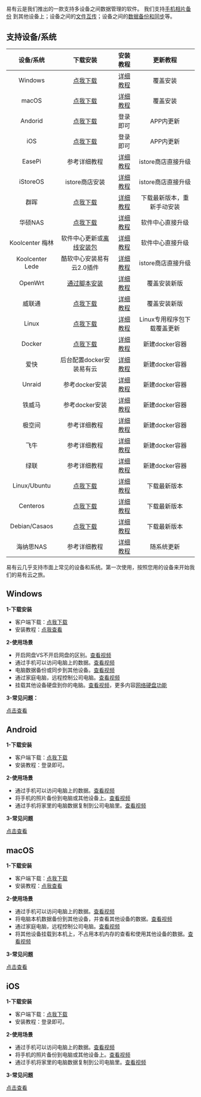 易有云是我们推出的一款支持多设备之间数据管理的软件。
我们支持[手机相片备份](https://doc.linkease.com/zh/guide/linkease/function/photo_backup.html/) 到其他设备上；设备之间的[文件互传](https://doc.linkease.com/zh/guide/linkease/function/file_transfer.html)；设备之间的[数据备份和同步](https://doc.linkease.com/zh/guide/linkease/function/file_backup.html)等。

## 支持设备/系统

|  设备/系统   | 下载安装  | 安装教程  | 更新教程   |
|  :-:  | :-:  |  :-:   |  :-:   |
|Windows|[点我下载](https://www.linkease.com/download/?type=Windows)|[详细教程](/zh/guide/linkease/install/device/windows.html)|覆盖安装|
|macOS|[点我下载](https://www.linkease.com/download/?type=macOS)|[详细教程](/zh/guide/linkease/install/device/mac.html)|覆盖安装|
|Andorid|[点我下载](https://www.linkease.com/download/?type=Andorid)|登录即可|APP内更新|
|iOS|[点我下载](https://www.linkease.com/download/?type=iOS)|登录即可|APP内更新|
|EasePi|参考详细教程|[详细教程](/zh/guide/linkease/install/device/easepi.html)|istore商店直接升级|
|iStoreOS|istore商店安装|[详细教程](/zh/guide/linkease/install/device/istoreos.html)|istore商店直接升级|
|群晖|[点我下载](https://www.linkease.com/download/?type=群晖)|[详细教程](/zh/guide/linkease/install/device/synology.html)|下载最新版本，重新手动安装|
|华硕NAS|[点我下载](https://fw.koolcenter.com/binary/LinkEase/Asus-Nas/)|[详细教程](/zh/guide/linkease/install/device/asus_nas.html)|软件中心直接升级|
|Koolcenter 梅林|软件中心更新或[离线安装包](https://rogsoft.ddnsto.com/linkease/linkease.tar.gz)|[详细教程](/zh/guide/linkease/install/device/koolcenter_merlin.html)|软件中心直接升级|
|Koolcenter Lede|酷软中心安装易有云2.0插件|[详细教程](/zh/guide/linkease/install/device/koolcenter_lede.html)|istore商店直接升级 |
|OpenWrt|[通过脚本安装](https://www.linkease.com/download/?type=%E6%9B%B4%E5%A4%9A)|[详细教程](/zh/guide/linkease/install/device/openwrt.html)| 覆盖安装新版 |
|威联通|[点我下载](https://www.linkease.com/download/?type=更多)|[详细教程](/zh/guide/linkease/install/device/qnap.html)|覆盖安装新版|
|Linux|[点我下载](https://www.linkease.com/download/?type=更多)|[详细教程](/zh/guide/linkease/install/device/linux.html)|Linux专用程序包下载覆盖更新|
|Docker|[点我下载](https://www.linkease.com/download/?type=Docker)|[详细教程](/zh/guide/linkease/install/device/docker.html)|新建docker容器|
|爱快| 后台配置docker安装易有云 | [详细教程](/zh/guide/linkease/install/device/ikuai.html) | 新建docker容器 |
|Unraid|参考docker安装| [详细教程](/zh/guide/linkease/install/device/docker.html) |  新建docker容器 |
|铁威马|参考docker安装| [详细教程](/zh/guide/linkease/install/device/docker.html) | 新建docker容器 |
|极空间|参考详细教程| [详细教程](/zh/guide/linkease/install/device/zspace.html) |  新建docker容器 |
|飞牛|参考详细教程| [详细教程](/zh/guide/linkease/install/device/fn.html) |  新建docker容器 |
|绿联|参考详细教程 | [详细教程](/zh/guide/linkease/install/device/ugreen.html) |  新建docker容器 |
| Linux/Ubuntu|[点我下载](https://fw.koolcenter.com/binary/LinkEase/LinuxStorage/) | [详细教程](/zh/guide/linkease/install/device/linux.html) | 下载最新版本 |
|Centeros| [点我下载](https://fw.koolcenter.com/binary/LinkEase/LinuxStorage/) | [详细教程](/zh/guide/linkease/install/device/linux.html) | 下载最新版本 |
|Debian/Casaos| [点我下载](https://fw.koolcenter.com/binary/LinkEase/LinuxStorage/) | [详细教程](/zh/guide/linkease/install/device/linux.html) | 下载最新版本 |
| 海纳思NAS |参考详细教程|  [详细教程](/zh/guide/linkease/install/device/histb.html)  |  随系统更新  |

易有云几乎支持市面上常见的设备和系统。第一次使用，按照您用的设备来开始我们的易有云之旅。

## Windows

**1-下载安装**

- 客户端下载：[点我下载](https://www.linkease.com/download/?type=Windows)
- 安装教程：[点我查看](/zh/guide/linkease/install/device/windows.html)

**2-使用场景**

- 开启网盘VS不开启网盘的区别。[查看视频](https://www.bilibili.com/video/BV1QDqtYAEVh/)
- 通过手机可以访问电脑上的数据。[查看视频](https://www.bilibili.com/video/BV1C8BPYpE61/)
- 电脑数据备份或同步到其他设备。[查看视频](暂无)
- 通过家庭电脑，远程控制公司电脑。[查看视频](暂无)
- 挂载其他设备硬盘到你的电脑。[查看视频](https://www.bilibili.com/video/BV1twBNYhEPu/)，更多内容[网络硬盘功能](/zh/guide/linkease/more/network_drive.html#网络硬盘)

**3-常见问题：**

[点击查看](/zh/guide/linkease/feedback/faq.html)

## Android

**1-下载安装**

- 客户端下载：[点我下载](https://www.linkease.com/download/?type=Andorid)
- 安装教程：登录即可。

**2-使用场景**

- 通过手机可以访问电脑上的数据。[查看视频]()
- 将手机的照片备份到电脑或其他设备上。[查看视频]()
- 通过手机将家里的电脑数据复制到公司电脑里。[查看视频]()

**3-常见问题**

[点击查看](/zh/guide/linkease/feedback/faq.html)

## macOS

**1-下载安装**

- 客户端下载：[点我下载](https://www.linkease.com/download/?type=macOS)
- 安装教程：[点我查看](/zh/guide/linkease/install/device/mac.html)

**2-使用场景**

- 通过手机可以访问电脑上的数据。[查看视频]()
- 将电脑本机数据备份到其他设备，并查看其他设备的数据。[查看视频]()
- 通过家庭电脑，远程控制公司电脑。[查看视频]()
- 将其他设备挂载到本机上，不占用本机内存的查看和使用其他设备的数据。[查看视频]()

**3-常见问题**

[点击查看](/zh/guide/linkease/feedback/faq.html)

## iOS

**1-下载安装**

- 客户端下载：[点我下载](https://www.linkease.com/download/?type=iOS)
- 安装教程：登录即可。

**2-使用场景**

- 通过手机可以访问电脑上的数据。[查看视频]()
- 将手机的照片备份到电脑或其他设备上。[查看视频]()
- 通过手机将家里的电脑数据复制到公司电脑里。[查看视频]()

**3-常见问题**

[点击查看](/zh/guide/linkease/feedback/faq.html)